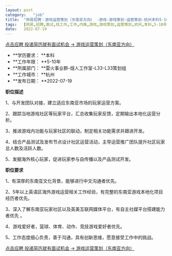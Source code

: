 ```yaml
---
layout:	post
category:	"job"
title:	"网易招聘：游戏运营策划（东南亚方向） -游戏-游戏策划-运营策划-杭州本科5-10年"
tags:	[网易,招聘,面试,找工作,工作,内推,游戏,游戏策划,运营策划,杭州,本科,5-10年]
date:	2022-07-19
---
```


[点击应聘 投递简历就有面试机会 ->  游戏运营策划（东南亚方向） ](http://mobile.bole.netease.com/bole/boleDetail?id=41657&employeeId=346f03c3cda5f04c&key=all)



- **学历要求： **本科
- **工作年限： **5-10年
- **所属部门： **雷火事业群-燧人工作室-L33-L33策划组
- **工作城市： **杭州
- **发布日期： **2022-07-19



**职位描述**

1、与开发团队对接，建立适应东南亚市场的玩家运营方案。

2、跟踪当地游戏社区等玩家平台，汇总收集玩家反馈，定期输出本地化运营分析。

3、推进游戏内功能与玩家社区的联动，制定相关功能需求并跟进开发。 

4、结合产品测试及发布节点设计社区运营活动，主导运营推广团队提升社区玩家总人数及活跃人数。

5、发掘海外核心玩家，促进玩家参与自传播以及产品测试开发。



**职位要求**

1、有深厚的东南亚文化背景，能够进行中文沟通者优先。

2、5年以上英语区海外游戏运营相关工作经验，有完整的东南亚游戏本地化项目经历者优先。

3、深入了解东南亚玩家社区以及英美互联网媒体平台，有自主社媒平台搭建能力者优先 。

4、游戏爱好者，篮球、体育、动作、竞技游戏爱好者优先。

5、工作态度细心负责，善于沟通，具有创新思维，愿意接受工作中的挑战。



[点击应聘 投递简历就有面试机会 ->  游戏运营策划（东南亚方向） ](http://mobile.bole.netease.com/bole/boleDetail?id=41657&employeeId=346f03c3cda5f04c&key=all)